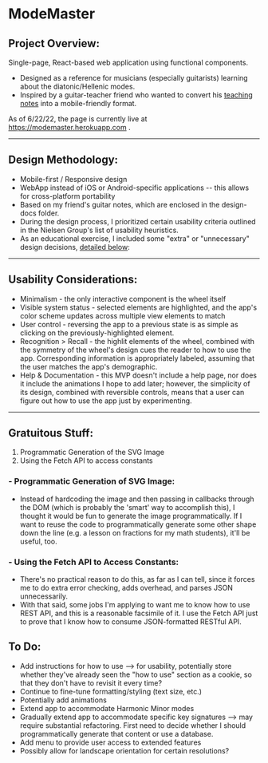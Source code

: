 # ModeMaster

## Project Overview:
Single-page, React-based web application using functional components.
- Designed as a reference for musicians (especially guitarists) learning about the diatonic/Hellenic modes.
- Inspired by a guitar-teacher friend who wanted to convert his [teaching notes](./design-docs/client_sketches) into a mobile-friendly format.

As of 6/22/22, the page is currently live at https://modemaster.herokuapp.com .


---
## Design Methodology:
- Mobile-first / Responsive design
- WebApp instead of iOS or Android-specific applications -- this allows for cross-platform portability
- Based on my friend's guitar notes, which are enclosed in the design-docs folder.
- During the design process, I prioritized certain usability criteria outlined in the Nielsen Group's list of usability heuristics. 
- As an educational exercise, I included some "extra" or "unnecessary" design decisions, [detailed below](## "Gratuitous Stuff"):

---
## Usability Considerations:
- Minimalism - the only interactive component is the wheel itself
- Visible system status - selected elements are highlighted, and the app's color scheme updates across multiple view elements to match
- User control - reversing the app to a previous state is as simple as clicking on the previously-highlighted element.
- Recognition > Recall - the highlit elements of the wheel, combined with the symmetry of the wheel's design cues the reader to how to use the app. Corresponding information is appropriately labeled, assuming that the user matches the app's demographic.
- Help & Documentation - this MVP doesn't include a help page, nor does it include the animations I hope to add later; however, the simplicity of its design, combined with reversible controls, means that a user can figure out how to use the app just by experimenting.

---
## Gratuitous Stuff:
1. Programmatic Generation of the SVG Image
2. Using the Fetch API to access constants

### - Programmatic Generation of SVG Image:
- Instead of hardcoding the image and then passing in callbacks through the DOM (which is probably the 'smart' way to accomplish this), I thought it would be fun to generate the image programmatically. If I want to reuse the code to programmatically generate some other shape down the line (e.g. a lesson on fractions for my math students), it'll be useful, too.

### - Using the Fetch API to Access Constants:
- There's no practical reason to do this, as far as I can tell, since it forces me to do extra error checking, adds overhead, and parses JSON unnecessarily. 
- With that said, some jobs I'm applying to want me to know how to use REST API, and this is a reasonable facsimile of it. I use the Fetch API just to prove that I know how to consume JSON-formatted RESTful API.

## To Do:
- Add instructions for how to use --> for usability, potentially store whether they've already seen the "how to use" section as a cookie, so that they don't have to revisit it every time?
- Continue to fine-tune formatting/styling (text size, etc.)
- Potentially add animations
- Extend app to accommodate Harmonic Minor modes
- Gradually extend app to accommodate specific key signatures --> may require substantial refactoring. First need to decide whether I should programmatically generate that content or use a database.
- Add menu to provide user access to extended features
- Possibly allow for landscape orientation for certain resolutions?